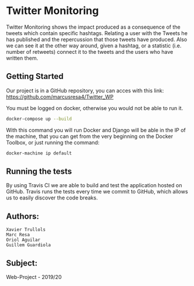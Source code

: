 # Twitter Monitoring
Twitter Monitoring shows the impact produced as a consequence of the tweets which contain specific hashtags. Relating a user with the Tweets he has published and the repercussion that those tweets have produced. Also we can see it at the other way around, given a hashtag, or a statistic (i.e. number of retweets) connect it to the tweets and the users who have written them.

## Getting Started
Our project is in a GitHub repository, you can acces with this link: https://github.com/marcusresa4/Twitter_WP

You must be logged on docker, otherwise you would not be able to run it.
```bash
docker-compose up --build
```
With this command you will run Docker and Django will be able in the IP of the machine, that you can get from the very beginning on the Docker Toolbox, or just running the command:
```bash
docker-machine ip default
```

## Running the tests
By using Travis CI we are able to build and test the application hosted on GitHub. Travis runs the tests every time we commit to GitHub, which allows us to easily discover the code breaks.

## Authors:
    Xavier Trullols
    Marc Resa
    Oriol Aguilar
    Guillem Guardiola

## Subject: 
Web-Project - 2019/20